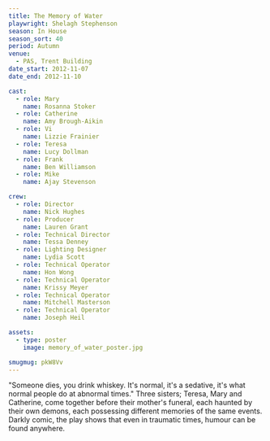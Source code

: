 ```yaml
---
title: The Memory of Water
playwright: Shelagh Stephenson
season: In House
season_sort: 40
period: Autumn
venue:
  - PAS, Trent Building
date_start: 2012-11-07
date_end: 2012-11-10

cast:
  - role: Mary
    name: Rosanna Stoker
  - role: Catherine
    name: Amy Brough-Aikin
  - role: Vi
    name: Lizzie Frainier
  - role: Teresa
    name: Lucy Dollman
  - role: Frank
    name: Ben Williamson
  - role: Mike
    name: Ajay Stevenson

crew:
  - role: Director
    name: Nick Hughes
  - role: Producer
    name: Lauren Grant
  - role: Technical Director
    name: Tessa Denney
  - role: Lighting Designer
    name: Lydia Scott
  - role: Technical Operator
    name: Hon Wong
  - role: Technical Operator
    name: Krissy Meyer
  - role: Technical Operator
    name: Mitchell Masterson
  - role: Technical Operator
    name: Joseph Heil

assets:
  - type: poster
    image: memory_of_water_poster.jpg

smugmug: pkW8Vv
---
```


"Someone dies, you drink whiskey. It's normal, it's a sedative, it's what normal people do at abnormal times." Three sisters; Teresa, Mary and Catherine, come together before their mother's funeral, each haunted by their own demons, each possessing different memories of the same events. Darkly comic, the play shows that even in traumatic times, humour can be found anywhere.
